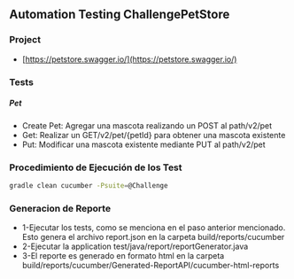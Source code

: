 ## Automation Testing ChallengePetStore


### Project 
* [https://petstore.swagger.io/](https://petstore.swagger.io/) 

### Tests
##### Pet
* Create Pet: Agregar una mascota realizando un POST al path/v2/pet
* Get: Realizar un GET/v2/pet/{petId} para obtener una mascota existente
* Put: Modificar una mascota existente mediante PUT al path/v2/pet



### Procedimiento de Ejecución de los Test
```sh
gradle clean cucumber -Psuite=@Challenge
```



### Generacion de Reporte

* 1-Ejecutar los tests, como se menciona en el paso anterior mencionado. Esto genera el archivo report.json en la carpeta build/reports/cucumber
* 2-Ejecutar la application test/java/report/reportGenerator.java 
* 3-El reporte es generado en formato html en la carpeta build/reports/cucumber/Generated-ReportAPI/cucumber-html-reports






